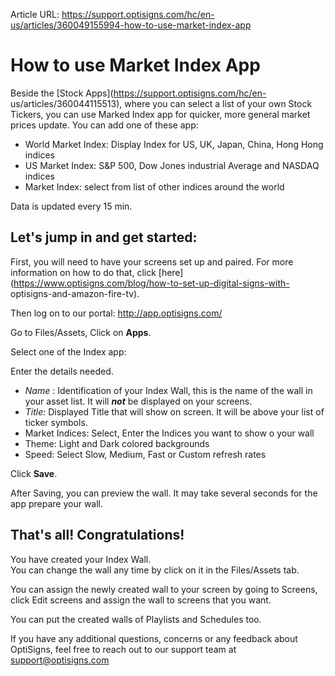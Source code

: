 Article URL: https://support.optisigns.com/hc/en-us/articles/360049155994-how-to-use-market-index-app

# How to use Market Index App

Beside the [Stock Apps](https://support.optisigns.com/hc/en-
us/articles/360044115513), where you can select a list of your own Stock
Tickers, you can use Marked Index app for quicker, more general market prices
update. You can add one of these app:

  * World Market Index: Display Index for US, UK, Japan, China, Hong Hong indices
  * US Market Index: S&P 500, Dow Jones industrial Average and NASDAQ indices
  * Market Index: select from list of other indices around the world

Data is updated every 15 min.

## **Let's jump in and get started:**

First, you will need to have your screens set up and paired. For more
information on how to do that, click
[here](https://www.optisigns.com/blog/how-to-set-up-digital-signs-with-
optisigns-and-amazon-fire-tv).

Then log on to our portal: <http://app.optisigns.com/>

Go to Files/Assets, Click on **Apps**.

Select one of the Index app:

Enter the details needed.

  * _Name_ : Identification of your Index Wall, this is the name of the wall in your asset list. It will  _**not**_ be displayed on your screens.
  * _Title:_ Displayed Title that will show on screen. It will be above your list of ticker symbols.
  * Market Indices: Select, Enter the Indices you want to show o your wall 
  * Theme: Light and Dark colored backgrounds
  * Speed: Select Slow, Medium, Fast or Custom refresh rates

Click **Save**.

  
After Saving, you can preview the wall. It may take several seconds for the
app prepare your wall.  
  

## **That's all! Congratulations!**

You have created your Index Wall.  
You can change the wall any time by click on it in the Files/Assets tab.

You can assign the newly created wall to your screen by going to Screens,
click Edit screens and assign the wall to screens that you want.

You can put the created walls of Playlists and Schedules too.

If you have any additional questions, concerns or any feedback about
OptiSigns, feel free to reach out to our support team at
[support@optisigns.com](mailto:support@optisigns.com)


